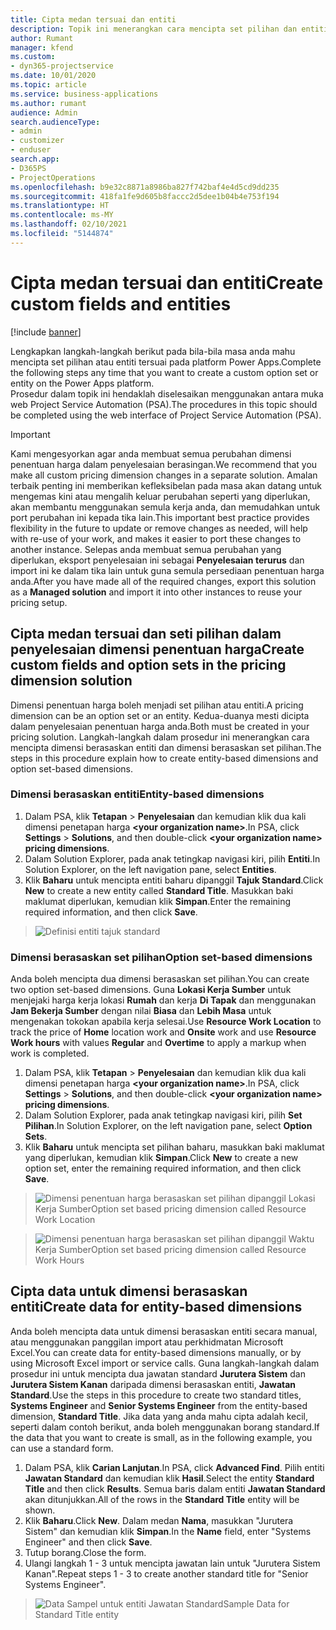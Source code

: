 ```yaml
---
title: Cipta medan tersuai dan entiti
description: Topik ini menerangkan cara mencipta set pilihan dan entiti dalam penyelesaian anda sendiri dalam platform Power Apps.
author: Rumant
manager: kfend
ms.custom:
- dyn365-projectservice
ms.date: 10/01/2020
ms.topic: article
ms.service: business-applications
ms.author: rumant
audience: Admin
search.audienceType:
- admin
- customizer
- enduser
search.app:
- D365PS
- ProjectOperations
ms.openlocfilehash: b9e32c8871a8986ba827f742baf4e4d5cd9dd235
ms.sourcegitcommit: 418fa1fe9d605b8faccc2d5dee1b04b4e753f194
ms.translationtype: HT
ms.contentlocale: ms-MY
ms.lasthandoff: 02/10/2021
ms.locfileid: "5144874"
---
```

# <a name="create-custom-fields-and-entities"></a><span data-ttu-id="f3c3b-103">Cipta medan tersuai dan entiti</span><span class="sxs-lookup"><span data-stu-id="f3c3b-103">Create custom fields and entities</span></span> 

[!include [banner](../includes/psa-now-project-operations.md)]

<span data-ttu-id="f3c3b-104">Lengkapkan langkah-langkah berikut pada bila-bila masa anda mahu mencipta set pilihan atau entiti tersuai pada platform Power Apps.</span><span class="sxs-lookup"><span data-stu-id="f3c3b-104">Complete the following steps any time that you want to create a custom option set or entity on the Power Apps platform.</span></span>  
<span data-ttu-id="f3c3b-105">Prosedur dalam topik ini hendaklah diselesaikan menggunakan antara muka web Project Service Automation (PSA).</span><span class="sxs-lookup"><span data-stu-id="f3c3b-105">The procedures in this topic should be completed using the web interface of Project Service Automation (PSA).</span></span>

> [!IMPORTANT]
> <span data-ttu-id="f3c3b-106">Kami mengesyorkan agar anda membuat semua perubahan dimensi penentuan harga dalam penyelesaian berasingan.</span><span class="sxs-lookup"><span data-stu-id="f3c3b-106">We recommend that you make all custom pricing dimension changes in a separate solution.</span></span> <span data-ttu-id="f3c3b-107">Amalan terbaik penting ini memberikan kefleksibelan pada masa akan datang untuk mengemas kini atau mengalih keluar perubahan seperti yang diperlukan, akan membantu menggunakan semula kerja anda, dan memudahkan untuk port perubahan ini kepada tika lain.</span><span class="sxs-lookup"><span data-stu-id="f3c3b-107">This important best practice provides flexibility in the future to update or remove changes as needed, will help with re-use of your work, and makes it easier to port these changes to another instance.</span></span> <span data-ttu-id="f3c3b-108">Selepas anda membuat semua perubahan yang diperlukan, eksport penyelesaian ini sebagai **Penyelesaian terurus** dan import ini ke dalam tika lain untuk guna semula persediaan penentuan harga anda.</span><span class="sxs-lookup"><span data-stu-id="f3c3b-108">After you have made all of the required changes, export this solution as a **Managed solution** and import it into other instances to reuse your pricing setup.</span></span>

  
## <a name="create-custom-fields-and-option-sets-in-the-pricing-dimension-solution"></a><span data-ttu-id="f3c3b-109">Cipta medan tersuai dan seti pilihan dalam penyelesaian dimensi penentuan harga</span><span class="sxs-lookup"><span data-stu-id="f3c3b-109">Create custom fields and option sets in the pricing dimension solution</span></span>

<span data-ttu-id="f3c3b-110">Dimensi penentuan harga boleh menjadi set pilihan atau entiti.</span><span class="sxs-lookup"><span data-stu-id="f3c3b-110">A pricing dimension can be an option set or an entity.</span></span> <span data-ttu-id="f3c3b-111">Kedua-duanya mesti dicipta dalam penyelesaian penentuan harga anda.</span><span class="sxs-lookup"><span data-stu-id="f3c3b-111">Both must be created in your pricing solution.</span></span> <span data-ttu-id="f3c3b-112">Langkah-langkah dalam prosedur ini menerangkan cara mencipta dimensi berasaskan entiti dan dimensi berasaskan set pilihan.</span><span class="sxs-lookup"><span data-stu-id="f3c3b-112">The steps in this procedure explain how to create entity-based dimensions and option set-based dimensions.</span></span>

### <a name="entity-based-dimensions"></a><span data-ttu-id="f3c3b-113">Dimensi berasaskan entiti</span><span class="sxs-lookup"><span data-stu-id="f3c3b-113">Entity-based dimensions</span></span>

1. <span data-ttu-id="f3c3b-114">Dalam PSA, klik **Tetapan** > **Penyelesaian** dan kemudian klik dua kali dimensi penetapan harga **\<your organization name>**.</span><span class="sxs-lookup"><span data-stu-id="f3c3b-114">In PSA, click **Settings** > **Solutions**, and then double-click **\<your organization name> pricing dimensions**.</span></span>
2. <span data-ttu-id="f3c3b-115">Dalam Solution Explorer, pada anak tetingkap navigasi kiri, pilih **Entiti**.</span><span class="sxs-lookup"><span data-stu-id="f3c3b-115">In Solution Explorer, on the left navigation pane, select **Entities**.</span></span>
3. <span data-ttu-id="f3c3b-116">Klik **Baharu** untuk mencipta entiti baharu dipanggil **Tajuk Standard**.</span><span class="sxs-lookup"><span data-stu-id="f3c3b-116">Click **New** to create a new entity called **Standard Title**.</span></span> <span data-ttu-id="f3c3b-117">Masukkan baki maklumat diperlukan, kemudian klik **Simpan**.</span><span class="sxs-lookup"><span data-stu-id="f3c3b-117">Enter the remaining required information, and then click **Save**.</span></span>

> ![Definisi entiti tajuk standard](media/Standard-Title-entity-definition.png)


### <a name="option-set-based-dimensions"></a><span data-ttu-id="f3c3b-119">Dimensi berasaskan set pilihan</span><span class="sxs-lookup"><span data-stu-id="f3c3b-119">Option set-based dimensions</span></span> 
<span data-ttu-id="f3c3b-120">Anda boleh mencipta dua dimensi berasaskan set pilihan.</span><span class="sxs-lookup"><span data-stu-id="f3c3b-120">You can create two option set-based dimensions.</span></span> <span data-ttu-id="f3c3b-121">Guna **Lokasi Kerja Sumber** untuk menjejaki harga kerja lokasi **Rumah** dan kerja **Di Tapak** dan menggunakan **Jam Bekerja Sumber** dengan nilai **Biasa** dan **Lebih Masa** untuk mengenakan tokokan apabila kerja selesai.</span><span class="sxs-lookup"><span data-stu-id="f3c3b-121">Use **Resource Work Location** to track the price of **Home** location work and **Onsite** work and use **Resource Work hours** with values **Regular** and **Overtime** to apply a markup when work is completed.</span></span>


1. <span data-ttu-id="f3c3b-122">Dalam PSA, klik **Tetapan** > **Penyelesaian** dan kemudian klik dua kali dimensi penetapan harga **\<your organization name>**.</span><span class="sxs-lookup"><span data-stu-id="f3c3b-122">In PSA, click **Settings** > **Solutions**, and then double-click  **\<your organization name> pricing dimensions**.</span></span> 
2. <span data-ttu-id="f3c3b-123">Dalam Solution Explorer, pada anak tetingkap navigasi kiri, pilih **Set Pilihan**.</span><span class="sxs-lookup"><span data-stu-id="f3c3b-123">In Solution Explorer, on the left navigation pane, select  **Option Sets**.</span></span> 
3. <span data-ttu-id="f3c3b-124">Klik **Baharu** untuk mencipta set pilihan baharu, masukkan baki maklumat yang diperlukan, kemudian klik **Simpan**.</span><span class="sxs-lookup"><span data-stu-id="f3c3b-124">Click **New** to create a new option set, enter the remaining required information, and then click **Save**.</span></span>

> ![<span data-ttu-id="f3c3b-125">Dimensi penentuan harga berasaskan set pilihan dipanggil Lokasi Kerja Sumber</span><span class="sxs-lookup"><span data-stu-id="f3c3b-125">Option set based pricing dimension called Resource Work Location</span></span> ](media/Option-set-PD-called-Resource-Work-Location.png)

> ![<span data-ttu-id="f3c3b-126">Dimensi penentuan harga berasaskan set pilihan dipanggil Waktu Kerja Sumber</span><span class="sxs-lookup"><span data-stu-id="f3c3b-126">Option set based pricing dimension called Resource Work Hours</span></span> ](media/Option-set-PD-called-Resource-Work-Hours.PNG)


## <a name="create-data-for-entity-based-dimensions"></a><span data-ttu-id="f3c3b-127">Cipta data untuk dimensi berasaskan entiti</span><span class="sxs-lookup"><span data-stu-id="f3c3b-127">Create data for entity-based dimensions</span></span>

<span data-ttu-id="f3c3b-128">Anda boleh mencipta data untuk dimensi berasaskan entiti secara manual, atau menggunakan panggilan import atau perkhidmatan Microsoft Excel.</span><span class="sxs-lookup"><span data-stu-id="f3c3b-128">You can create data for entity-based dimensions manually, or by using Microsoft Excel import or service calls.</span></span> <span data-ttu-id="f3c3b-129">Guna langkah-langkah dalam prosedur ini untuk mencipta dua jawatan standard **Jurutera Sistem** dan **Jurutera Sistem Kanan** daripada dimensi berasaskan entiti, **Jawatan Standard**.</span><span class="sxs-lookup"><span data-stu-id="f3c3b-129">Use the steps in this procedure to create two standard titles, **Systems Engineer** and **Senior Systems Engineer** from the entity-based dimension, **Standard Title**.</span></span> <span data-ttu-id="f3c3b-130">Jika data yang anda mahu cipta adalah kecil, seperti dalam contoh berikut, anda boleh menggunakan borang standard.</span><span class="sxs-lookup"><span data-stu-id="f3c3b-130">If the data that you want to create is small, as in the following example, you can use a standard form.</span></span>

1. <span data-ttu-id="f3c3b-131">Dalam PSA, klik **Carian Lanjutan**.</span><span class="sxs-lookup"><span data-stu-id="f3c3b-131">In PSA, click **Advanced Find**.</span></span> <span data-ttu-id="f3c3b-132">Pilih entiti **Jawatan Standard** dan kemudian klik **Hasil**.</span><span class="sxs-lookup"><span data-stu-id="f3c3b-132">Select the entity **Standard Title** and then click **Results**.</span></span> <span data-ttu-id="f3c3b-133">Semua baris dalam entiti **Jawatan Standard** akan ditunjukkan.</span><span class="sxs-lookup"><span data-stu-id="f3c3b-133">All of the rows in the **Standard Title** entity will be shown.</span></span>
2. <span data-ttu-id="f3c3b-134">Klik **Baharu**.</span><span class="sxs-lookup"><span data-stu-id="f3c3b-134">Click **New**.</span></span> <span data-ttu-id="f3c3b-135">Dalam medan **Nama**, masukkan "Jurutera Sistem" dan kemudian klik **Simpan**.</span><span class="sxs-lookup"><span data-stu-id="f3c3b-135">In the **Name** field, enter "Systems Engineer" and then click **Save**.</span></span>
3. <span data-ttu-id="f3c3b-136">Tutup borang.</span><span class="sxs-lookup"><span data-stu-id="f3c3b-136">Close the form.</span></span> 
4. <span data-ttu-id="f3c3b-137">Ulangi langkah 1 - 3 untuk mencipta jawatan lain untuk "Jurutera Sistem Kanan".</span><span class="sxs-lookup"><span data-stu-id="f3c3b-137">Repeat steps 1 - 3 to create another standard title for "Senior Systems Engineer".</span></span>

> ![<span data-ttu-id="f3c3b-138">Data Sampel untuk entiti Jawatan Standard</span><span class="sxs-lookup"><span data-stu-id="f3c3b-138">Sample Data for Standard Title entity</span></span> ](media/ST-data.png)



